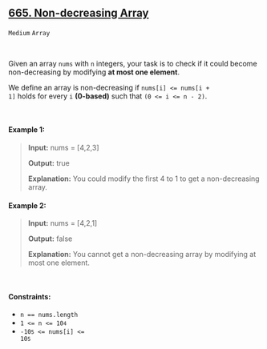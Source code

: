 ## [665. Non-decreasing Array](https://leetcode.com/problems/non-decreasing-array/)

<code>Medium</code> <code>Array</code>

<br>

Given an array <code>nums</code> with <code>n</code> integers, your task is to check if it could become non-decreasing by modifying __at most one element__.

We define an array is non-decreasing if <code>nums[i] <= nums[i + 1]</code> holds for every <code>i</code> __(0-based)__ such that <code>(0 <= i <= n - 2)</code>.

<br>

#### Example 1:

> __Input:__ nums = [4,2,3]
>
> __Output:__ true
>
> __Explanation:__ You could modify the first 4 to 1 to get a non-decreasing array.

#### Example 2:

> __Input:__ nums = [4,2,1]
>
> __Output:__ false
>
> __Explanation:__ You cannot get a non-decreasing array by modifying at most one element.

<br>

#### Constraints:

- <code>n == nums.length</code>
- <code>1 <= n <= 10<code>4</code></code>
- <code>-10<code>5</code> <= nums[i] <= 10<code>5</code></code>